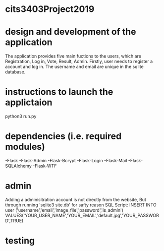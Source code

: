 # cits3403Project2019

# design and development of the application
  The application provides five main fuctions to the users, which are Registration, Log in, Vote, Result, Admin.
  Firstly, user needs to register a account and log in. The username and email are unique in the sqlite database.
# instructions to launch the applictaion
  python3 run.py
# dependencies (i.e. required modules)
  -Flask
  -Flask-Admin
  -Flask-Bcrypt
  -Flask-Login
  -Flask-Mail
  -Flask-SQLAlchemy
  -Flask-WTF
# admin
  Adding a adminisitration account is not directly from the website,
  But through running 'sqlite3 site.db' for safty reason
  SQL Script:
  INSERT INTO user ('username','email','image_file','password','is_admin')
  VALUES('YOUR_USER_NAME','YOUR_EMAIL','default.jpg','YOUR_PASSWORD',TRUE)
# testing
